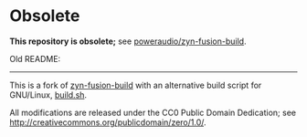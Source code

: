 Obsolete
========

**This repository is obsolete;** see [poweraudio/zyn-fusion-build][new].

[new]: https://github.com/poweraudio/zyn-fusion-build

Old README:

---

This is a fork of [zyn-fusion-build] with an alternative build script for
GNU/Linux, [build.sh](build.sh).

[zyn-fusion-build]: https://github.com/zynaddsubfx/zyn-fusion-build

All modifications are released under the CC0 Public Domain Dedication; see
<http://creativecommons.org/publicdomain/zero/1.0/>.
